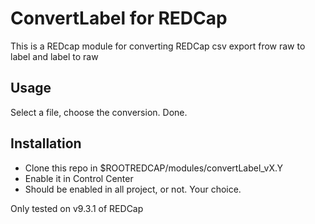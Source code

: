 # ConvertLabel for REDCap

This is a REDcap module for converting REDCap csv export frow raw to label and label to raw

## Usage

Select a file, choose the conversion. Done.

## Installation 

* Clone this repo in $ROOTREDCAP/modules/convertLabel_vX.Y
* Enable it in Control Center
* Should be enabled in all project, or not. Your choice.


Only tested on v9.3.1 of REDCap

